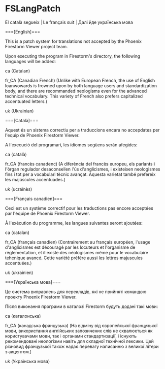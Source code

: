 # FSLangPatch
El català segueix | Le français suit | Далі йде українська мова

===[English]===

This is a patch system for translations not accepted by the Phoenix Firestorm Viewer project team.

Upon executing the program in Firestorm's directory, the following languages will be added:

ca (Catalan)

fr_CA (Canadian French)
(Unlike with European French, the use of English loanwowards is frowned upon by both language users and standardization body, and there are recommanded neologisms even for the advanced technical vocabulary. This variety of French also prefers capitalized accentuated letters.)

uk (Ukrainian)


===[Català]===

Aquest és un sistema correctiu per a traduccions encara no accepdates per l'equip de Phoenix Firestorm Viewer.

A l'execució del programari, les idiomes següens seràn afegides:

ca (català)

fr_CA (francès canadenc)
(A diferència del francès europeu, els parlants i l'òrgan regulador desaconsellen l'ús d'anglicismes, i existeixen neologismes fins i tot per a vocabulari tècnic avançat. Aquesta varietat també prefereix les majúscules accentuades.)

uk (ucraïnès)


===[Français canadien]===

Ceci est un système correctif pour les traductions pas encore acceptées par l'équipe de Phoenix Firestorm Viewer.

À l'exécution du programme, les langues suivantes seront ajoutées:

ca (catalan)

fr_CA (français canadien)
(Contrairement au français européen, l'usage d'anglicismes est découragé par les locuteurs et l'organisme de réglementation, et il existe des néologismes même pour le vocabulaire tehcnique avancé. Cette variété préfère aussi les lettres majuscules accentuées.)

uk (ukrainien)


===[Українська мова]===

Це система виправлень для перекладів, які не прийняті командою проекту Phoenix Firestorm Viewer.

Після виконання програми в каталозі Firestorm будуть додані такі мови:

ca (каталонська)

fr_CA (канадська французька)
(На відміну від європейської французької мови, використання англійських запозичених слів не схвалюється як користувачами мови, так і органами стандартизації, і існують рекомендовані неологізми навіть для складної технічної лексики. Цей різновид французької також надає перевагу написанню з великої літери з акцентом.)

uk (Українська мова)

